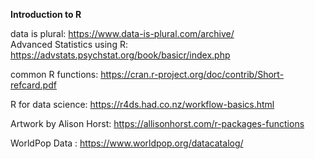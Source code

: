 **Introduction to R**

data is plural: https://www.data-is-plural.com/archive/  
Advanced Statistics using R: https://advstats.psychstat.org/book/basicr/index.php

common R functions:  https://cran.r-project.org/doc/contrib/Short-refcard.pdf


R for data science:  https://r4ds.had.co.nz/workflow-basics.html   

Artwork by Alison Horst: https://allisonhorst.com/r-packages-functions  

WorldPop Data : https://www.worldpop.org/datacatalog/
